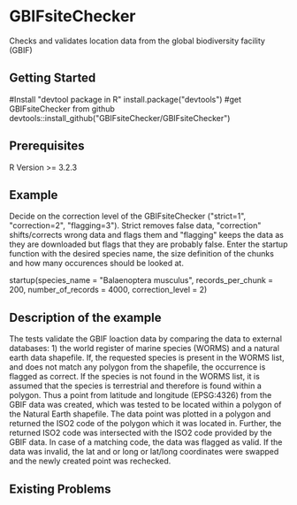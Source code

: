 # GBIFsiteChecker

Checks and validates location data from the global biodiversity facility (GBIF)

## Getting Started
#Install "devtool package in R"
install.package("devtools")
#get GBIFsiteChecker from github
devtools::install_github("GBIFsiteChecker/GBIFsiteChecker")

## Prerequisites

R Version >= 3.2.3

## Example
Decide on the correction level of the GBIFsiteChecker ("strict=1", "correction=2", "flagging=3"). Strict removes false data, "correction" shifts/corrects wrong data and flags them and "flagging" keeps the data as they are downloaded but flags that they are probably false. 
Enter the startup function with the desired species name, the size definition of the chunks and how many occurences should be looked at. 

startup(species_name = "Balaenoptera musculus", records_per_chunk = 200, number_of_records = 4000,
        correction_level = 2)


## Description of the example
The tests validate the GBIF loaction data by comparing the data to external databases: 1) the world register of marine species (WORMS) and a  natural earth data shapefile. 
If, the requested species is present in the WORMS list, and does not match any polygon from the shapefile, the occurrence is flagged as correct. If the species is not found in the WORMS list, it is assumed that the species is terrestrial and therefore is found within a polygon. Thus a point from latitude and longitude (EPSG:4326) from the GBIF data was created, which was tested to be located within a polygon of the Natural Earth shapefile. The data point was plotted in a polygon and returned the ISO2 code of the polygon which it was located in. Further, the returned ISO2 code was intersected with the ISO2 code provided by the GBIF data. In case of a matching code, the data was flagged as valid. If the data was invalid, the lat and or long or lat/long coordinates were swapped and the newly created point was rechecked.

## Existing Problems

